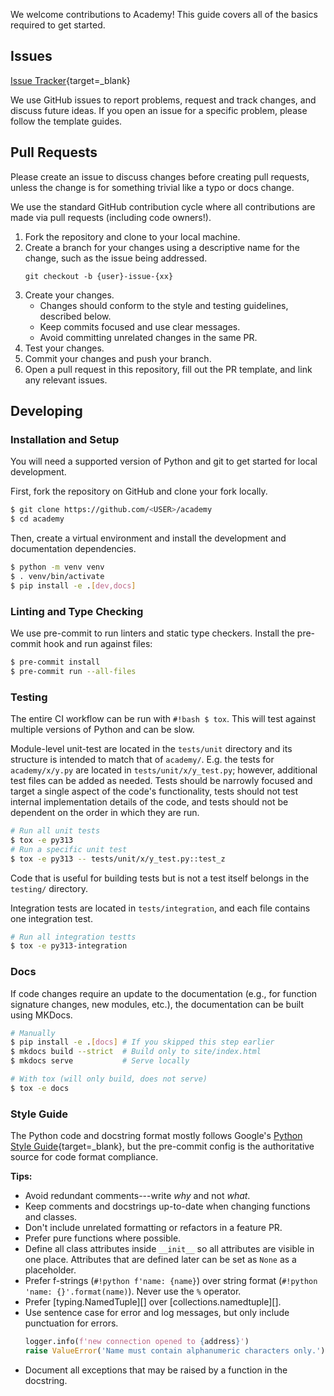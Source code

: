 We welcome contributions to Academy!
This guide covers all of the basics required to get started.

## Issues

[Issue Tracker](https://github.com/proxystore/academy/issues){target=_blank}

We use GitHub issues to report problems, request and track changes, and discuss future ideas.
If you open an issue for a specific problem, please follow the template guides.

## Pull Requests

Please create an issue to discuss changes before creating pull requests, unless the change is for something trivial like a typo or docs change.

We use the standard GitHub contribution cycle where all contributions are made via pull requests (including code owners!).

1. Fork the repository and clone to your local machine.
1. Create a branch for your changes using a descriptive name for the change, such as the issue being addressed.
   ```
   git checkout -b {user}-issue-{xx}
   ```
1. Create your changes.
    - Changes should conform to the style and testing guidelines, described below.
    - Keep commits focused and use clear messages.
    - Avoid committing unrelated changes in the same PR.
1. Test your changes.
1. Commit your changes and push your branch.
1. Open a pull request in this repository, fill out the PR template, and link any relevant issues.

## Developing

### Installation and Setup

You will need a supported version of Python and git to get started for local development.

First, fork the repository on GitHub and clone your fork locally.
```bash
$ git clone https://github.com/<USER>/academy
$ cd academy
```

Then, create a virtual environment and install the development and documentation dependencies.
```bash
$ python -m venv venv
$ . venv/bin/activate
$ pip install -e .[dev,docs]
```

### Linting and Type Checking

We use pre-commit to run linters and static type checkers.
Install the pre-commit hook and run against files:
```bash
$ pre-commit install
$ pre-commit run --all-files
```

### Testing

The entire CI workflow can be run with `#!bash $ tox`.
This will test against multiple versions of Python and can be slow.

Module-level unit-test are located in the `tests/unit` directory and its structure is intended to match that of `academy/`.
E.g. the tests for `academy/x/y.py` are located in `tests/unit/x/y_test.py`; however, additional test files can be added as needed.
Tests should be narrowly focused and target a single aspect of the code's functionality, tests should not test internal implementation details of the code, and tests should not be dependent on the order in which they are run.

```bash
# Run all unit tests
$ tox -e py313
# Run a specific unit test
$ tox -e py313 -- tests/unit/x/y_test.py::test_z
```

Code that is useful for building tests but is not a test itself belongs in the `testing/` directory.

Integration tests are located in `tests/integration`, and each file contains one integration test.

```bash
# Run all integration testts
$ tox -e py313-integration
```

### Docs

If code changes require an update to the documentation (e.g., for function signature changes, new modules, etc.), the documentation can be built using MKDocs.

```bash
# Manually
$ pip install -e .[docs] # If you skipped this step earlier
$ mkdocs build --strict  # Build only to site/index.html
$ mkdocs serve           # Serve locally

# With tox (will only build, does not serve)
$ tox -e docs
```

### Style Guide

The Python code and docstring format mostly follows Google's [Python Style Guide](https://google.github.io/styleguide/pyguide.html){target=_blank}, but the pre-commit config is the authoritative source for code format compliance.

**Tips:**

* Avoid redundant comments---write _why_ and not _what_.
* Keep comments and docstrings up-to-date when changing functions and classes.
* Don't include unrelated formatting or refactors in a feature PR.
* Prefer pure functions where possible.
* Define all class attributes inside `__init__` so all attributes are visible in one place.
  Attributes that are defined later can be set as `None` as a placeholder.
* Prefer f-strings (`#!python f'name: {name}`) over string format (`#!python 'name: {}'.format(name)`).
  Never use the `%` operator.
* Prefer [typing.NamedTuple][] over [collections.namedtuple][].
* Use sentence case for error and log messages, but only include punctuation for errors.
  ```python
  logger.info(f'new connection opened to {address}')
  raise ValueError('Name must contain alphanumeric characters only.')
  ```
* Document all exceptions that may be raised by a function in the docstring.
